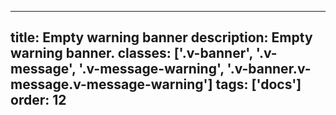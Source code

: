 <!--
 *              Copyright (c) 2025 Visa, Inc.
 *
 * Licensed under the Apache License, Version 2.0 (the "License");
 * you may not use this file except in compliance with the License.
 * You may obtain a copy of the License at
 *
 *         http://www.apache.org/licenses/LICENSE-2.0
 *
 * Unless required by applicable law or agreed to in writing, software
 * distributed under the License is distributed on an "AS IS" BASIS,
 * WITHOUT WARRANTIES OR CONDITIONS OF ANY KIND, either express or implied.
 * See the License for the specific language governing permissions and
 * limitations under the License.
 *
 -->
---
title: Empty warning banner 
description: Empty warning banner. 
classes: ['.v-banner', '.v-message', '.v-message-warning', '.v-banner.v-message.v-message-warning']
tags: ['docs']
order: 12
---

<div class="v-message v-message-warning v-banner">
</div>
